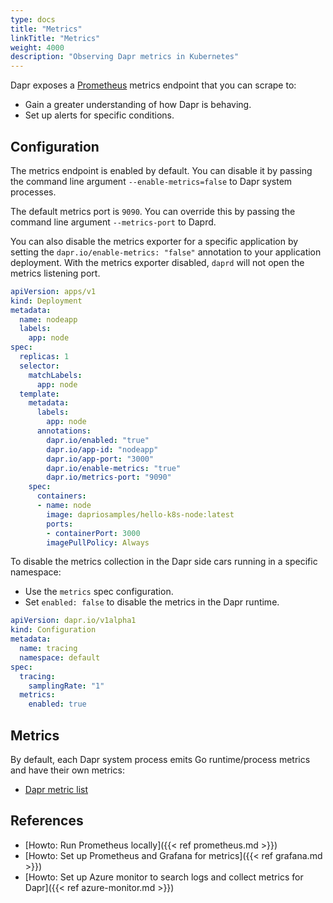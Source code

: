 ```yaml
---
type: docs
title: "Metrics"
linkTitle: "Metrics"
weight: 4000
description: "Observing Dapr metrics in Kubernetes"
---
```


Dapr exposes a [Prometheus](https://prometheus.io/) metrics endpoint that you can scrape to:

- Gain a greater understanding of how Dapr is behaving.
- Set up alerts for specific conditions.

## Configuration

The metrics endpoint is enabled by default. You can disable it by passing the command line argument `--enable-metrics=false` to Dapr system processes.

The default metrics port is `9090`. You can override this by passing the command line argument `--metrics-port` to Daprd. 

You can also disable the metrics exporter for a specific application by setting the `dapr.io/enable-metrics: "false"` annotation to your application deployment. With the metrics exporter disabled, `daprd` will not open the metrics listening port.

```yaml
apiVersion: apps/v1
kind: Deployment
metadata:
  name: nodeapp
  labels:
    app: node
spec:
  replicas: 1
  selector:
    matchLabels:
      app: node
  template:
    metadata:
      labels:
        app: node
      annotations:
        dapr.io/enabled: "true"
        dapr.io/app-id: "nodeapp"
        dapr.io/app-port: "3000"
        dapr.io/enable-metrics: "true"
        dapr.io/metrics-port: "9090"
    spec:
      containers:
      - name: node
        image: dapriosamples/hello-k8s-node:latest
        ports:
        - containerPort: 3000
        imagePullPolicy: Always
```

To disable the metrics collection in the Dapr side cars running in a specific namespace:

- Use the `metrics` spec configuration.
- Set `enabled: false` to disable the metrics in the Dapr runtime.

```yaml
apiVersion: dapr.io/v1alpha1
kind: Configuration
metadata:
  name: tracing
  namespace: default
spec:
  tracing:
    samplingRate: "1"
  metrics:
    enabled: true
```

## Metrics

By default, each Dapr system process emits Go runtime/process metrics and have their own metrics:

- [Dapr metric list](https://github.com/dapr/dapr/blob/master/docs/development/dapr-metrics.md)

## References

* [Howto: Run Prometheus locally]({{< ref prometheus.md >}})
* [Howto: Set up Prometheus and Grafana for metrics]({{< ref grafana.md >}})
* [Howto: Set up Azure monitor to search logs and collect metrics for Dapr]({{< ref azure-monitor.md >}})

